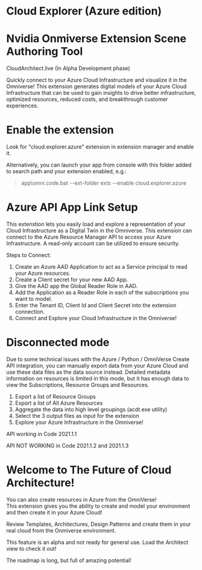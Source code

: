 # Cloud Explorer (Azure edition)
# Nvidia Onmiverse Extension Scene Authoring Tool

CloudArchitect.live
(In Alpha Development phase)

Quickly connect to your Azure Cloud Infrastructure and visualize it in the Omniverse!
This extension generates digital models of your Azure Cloud Infrastructure that can be used to gain insights to drive better infrastructure, optimized resources, reduced costs, and breakthrough customer experiences.

# Enable the extension

Look for "cloud.explorer.azure" extension in extension manager and enable it. 

Alternatively, you can launch your app from console with this folder added to search path and your extension enabled, e.g.:

> app\omni.code.bat --ext-folder exts --enable cloud.explorer.azure

# Azure API App Link Setup

This extenstion lets you easily load and explore a representation of your Cloud Infrastructure as a Digital Twin in the Omniverse. This extension can connect to the Azure Resource Manager API to access your Azure Infrastructure.
A read-only account can be utilized to ensure security.

Steps to Connect:
1. Create an Azure AAD Application to act as a Service principal to read your Azure resources.
2. Create a Client secret for your new AAD App.
3. Give the AAD app the Global Reader Role in AAD.
4. Add the Application as a Reader Role in each of the subscriptions you want to model.
5. Enter the Tenant ID, Client Id and Client Secret into the extension connection.
6. Connect and Explore your Cloud Infrastructure in the Omniverse!

# Disconnected mode

Due to some technical issues with the Azure / Python / OmniVerse Create API integration, you can manually export data from your Azure Cloud and use these data files as the data source instead.  Detailed metadata information on resources is limited in this mode, but it has enough data to view the Subscriptions, Resource Groups and Resources.

1. Export a list of Resource Groups
2. Export a list of All Azure Resources
3. Aggregate the data into high level groupings (acdt.exe utility)
4. Select the 3 output files as input for the extension
5. Explore your Azure Infrastructure in the Omniverse!

API working in Code 2021.1.1

API NOT WORKING in Code 2021.1.2 and 2021.1.3

# Welcome to The Future of Cloud Architecture!

You can also create resources in Azure from the OmniVerse!  
This extension gives you the ability to create and model your environment and then create it in your Azure Cloud!

Review Templates, Architectures, Design Patterns and create them in your real cloud from the Onmiverse environment.  

This feature is an alpha and not ready for general use.
Load the Architect view to check it out!

The roadmap is long, but full of amazing potential!

